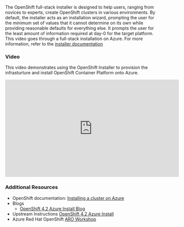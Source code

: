 
The OpenShift full-stack installer is designed to help users, ranging from novices to experts, create OpenShift clusters in various environments.  By default, the installer acts as an installation wizard, prompting the user for the minimum set of values that it cannot determine on its own while providing reasonable defaults for everything else.  It prompts the user for the least amount of information required at day-0 for the target platform.  This video goes through a full-stack installation on Azure.  For more information, refer to the [installer documentation](https://docs.openshift.com/container-platform/4.2/installing/installing_azure/installing-azure-account.html)

### Video

This video demonstrates using the OpenShift Installer to provision the infrasturture and install OpenShift Container Platform onto Azure.

<iframe width="560" height="315" src="https://www.youtube.com/embed/c4UbHQ3nR-8" frameborder="0" allow="accelerometer; autoplay; encrypted-media; gyroscope; picture-in-picture" allowfullscreen></iframe>

### Additional Resources

* OpenShift documentation: [Installing a cluster on Azure](https://docs.openshift.com/container-platform/4.2/installing/installing_azure/installing-azure-account.html)
* Blogs
  * [OpenShift 4.2 Azure Install Blog](https://blog.openshift.com/openshift-4-2-on-azure-preview/)
* Upstream Instructions [OpenShift 4.2 Azure Install](https://github.com/openshift/installer/tree/master/docs/user/azure)
* Azure Red Hat OpenShift [ARO Workshop](https://mojo.redhat.com/people/dcain/blog/2019/10/16/azure-red-hat-openshift-aro-rhpds-enablement)
